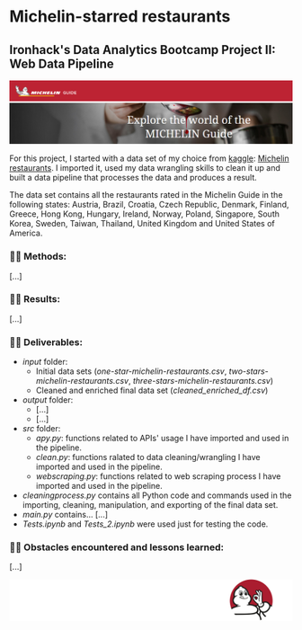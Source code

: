 # Michelin-starred restaurants

## Ironhack's Data Analytics Bootcamp Project II: Web Data Pipeline

![Michelin Guide](/images/michelin_2.png)
![Michelin Guide](/images/michelin_3.png)

For this project, I started with a data set of my choice from [kaggle](https://www.kaggle.com/): [Michelin restaurants](https://www.kaggle.com/jackywang529/michelin-restaurants#three-stars-michelin-restaurants.csv). I imported it, used my data wrangling skills to clean it up and built a data pipeline that processes the data and produces a result.

The data set contains all the restaurants rated in the Michelin Guide in the following states: Austria, Brazil, Croatia, Czech Republic, Denmark, Finland, Greece, Hong Kong, Hungary, Ireland, Norway, Poland, Singapore, South Korea, Sweden, Taiwan, Thailand, United Kingdom and United States of America.

### :woman_cook: Methods:

[...]

### :woman_cook: Results:

[...]

### :woman_cook: Deliverables:

* *input* folder:
    * Initial data sets (*one-star-michelin-restaurants.csv*, *two-stars-michelin-restaurants.csv*, *three-stars-michelin-restaurants.csv*)
    * Cleaned and enriched final data set (*cleaned_enriched_df.csv*)
* *output* folder:
    * [...]
    * [...]
* *src* folder:
    * *apy.py*: functions related to APIs' usage I have imported and used in the pipeline.
    * *clean.py*: functions ralated to data cleaning/wrangling I have imported and used in the pipeline.
    * *webscraping.py*: functions related to web scraping process I have imported and used in the pipeline.
* *cleaningprocess.py* contains all Python code and commands used in the importing, cleaning, manipulation, and exporting of the final data set.
* *main.py* contains... [...]
* *Tests.ipynb* and *Tests_2.ipynb* were used just for testing the code.

### :woman_cook: Obstacles encountered and lessons learned:

[...]

![Michelin Guide](/images/michelin_petit.png)